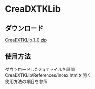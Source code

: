 # CreaDXTKLib

## ダウンロード
[CreaDXTKLib_1_0.zip](https://github.com/AkiraSekine/CreaDXTKLib/raw/master/zip/CreaDXTKLib_1_0.zip)

## 使用方法
ダウンロードしたzipファイルを展開  
CreaDXTKLib/References/index.htmlを開く  
使用方法の項目を参照